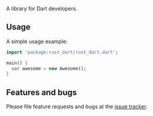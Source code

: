 A library for Dart developers.

## Usage

A simple usage example:

```dart
import 'package:rust_dart/rust_dart.dart';

main() {
  var awesome = new Awesome();
}
```

## Features and bugs

Please file feature requests and bugs at the [issue tracker][tracker].

[tracker]: http://example.com/issues/replaceme
